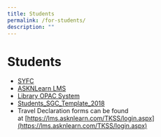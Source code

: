 ```yaml
---
title: Students
permalink: /for-students/
description: ""
---
```

# Students

*   <a href="http://www.syfc.sg/" target="_blank">SYFC</a>
*   [ASKNLearn LMS](http://lms.asknlearn.com/tkss)
*   [Library OPAC System](http://tanjongkatongsec.spydus.com.sg/cgi-bin/spydus.exe/MSGTRN/OPAC/HOME)
*   [Students\_SGC\_Template\_2018](https://tanjongkatongsec.moe.edu.sg/wp-content/uploads/2017/03/Students_SGC_Template_2018.doc)
*   Travel Declaration forms can be found at [https://lms.asknlearn.com/TKSS/login.aspx](https://lms.asknlearn.com/TKSS/login.aspx)